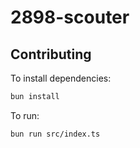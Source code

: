 # 2898-scouter

## Contributing
To install dependencies:

```bash
bun install
```

To run:

```bash
bun run src/index.ts
```
